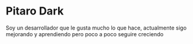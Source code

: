 
# Pitaro Dark

Soy un desarrollador que le gusta mucho lo que hace, actualmente sigo mejorando y aprendiendo pero poco a poco seguire creciendo

